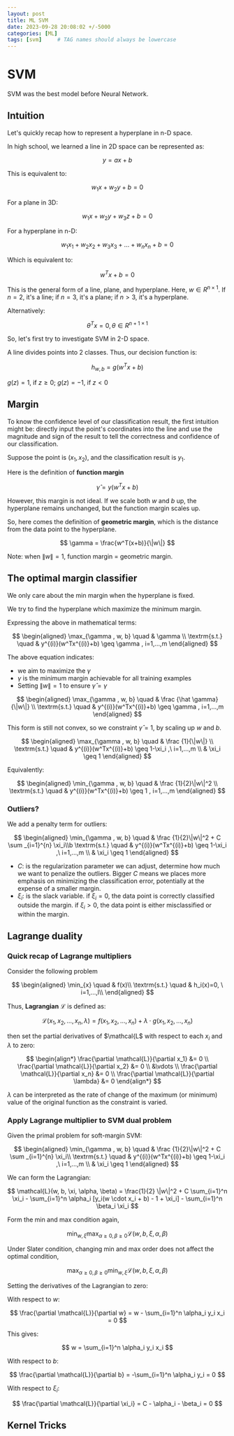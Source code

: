 ```yaml
---
layout: post
title: ML SVM
date: 2023-09-28 20:08:02 +/-5000
categories: [ML]
tags: [svm]     # TAG names should always be lowercase
---
```


# SVM 

SVM was the best model before Neural Network. 

## Intuition 
Let's quickly recap how to represent a hyperplane in n-D space. 

In high school, we learned a line in 2D space can be represented as: 

$$
y = ax+ b
$$

This is equivalent to:

$$
w_1 x + w_2 y + b = 0
$$ 

For a plane in 3D: 

$$
w_1 x + w_2 y + w_3 z + b = 0
$$ 

For a hyperplane in n-D: 

$$
w_1 x_1 + w_2 x_2 + w_3 x_3 + ...+ w_n x_n + b = 0
$$ 

Which is equivalent to: 

$$
w^T x + b = 0
$$ 

This is the general form of a line, plane, and hyperplane. Here, $w \in R^{n \times 1}$. If $n=2$, it's a line; if $n=3$, it's a plane; if $n > 3$, it's a hyperplane. 

Alternatively: 

$$
\theta^T x = 0, \theta \in R^{n+1 \times 1}
$$ 

So, let's first try to investigate SVM in 2-D space. 

<!-- add an image here  -->

A line divides points into 2 classes. 
Thus, our decision function is:  

$$
h_{w,b} = g(w^T x + b)
$$ 

$g(z) =1$, if $z \geq 0$; $g(z) = -1$, if $z < 0$ 

## Margin 
To know the confidence level of our classification result, the first intuition might be: directly input the point's coordinates into the line and use the magnitude and sign of the result to tell the correctness and confidence of our classification. 

Suppose the point is $(x_1, x_2)$, and the classification result is $y_1$. 

Here is the definition of **function margin**

$$
\hat\gamma = y (w^T x + b )
$$  

However, this margin is not ideal. If we scale both $w$ and $b$ up, the hyperplane remains unchanged, but the function margin scales up. 

So, here comes the definition of **geometric margin**, which is the distance from the data point to the hyperplane. 

$$
\gamma = \frac{w^T(x+b)}{\|w\|}
$$ 

Note: when $\|w\| = 1$, function margin = geometric margin. 

## The optimal margin classifier 
We only care about the min margin when the hyperplane is fixed. 

We try to find the hyperplane which maximize the minimum margin. 

Expressing the above in mathematical terms: 

$$
\begin{aligned}
\max_{\gamma  , w, b} \quad &   \gamma  \\ 
\textrm{s.t.} \quad &  y^{(i)}(w^Tx^{(i)}+b)  \geq \gamma  , i=1,...,m
\end{aligned}
$$ 

The above equation indicates:  
- we aim to maximize the $\gamma$ 
- $\gamma$ is the minimum margin achievable for all training examples 
- Setting $\|w\|=1$ to ensure $\hat \gamma = \gamma$

$$
\begin{aligned}
\max_{\gamma  , w, b} \quad &  \frac {\hat \gamma}{\|w\|}  \\ 
\textrm{s.t.} \quad &  y^{(i)}(w^Tx^{(i)}+b)  \geq \gamma  , i=1,...,m
\end{aligned}
$$ 

This form is still not convex, so we constraint $\hat \gamma =1$, by scaling up $w$ and $b$. 

$$
\begin{aligned}
\max_{\gamma  , w, b} \quad &  \frac {1}{\|w\|} \\ 
\textrm{s.t.} \quad &  y^{(i)}(w^Tx^{(i)}+b)  \geq 1-\xi_i ,\  i=1,...,m \\
& \xi_i \geq 1 
\end{aligned}
$$ 

Equivalently: 

$$ 
\begin{aligned}
\min_{\gamma  , w, b} \quad &  \frac {1}{2}\|w\|^2 \\ 
\textrm{s.t.} \quad &  y^{(i)}(w^Tx^{(i)}+b)  \geq 1 , i=1,...,m
\end{aligned}
$$ 

### Outliers? 
We add a penalty term for outliers: 

$$ 
\begin{aligned}
\min_{\gamma  , w, b} \quad &  \frac {1}{2}\|w\|^2 + C \sum _{i=1}^{n} \xi_i\\b   
\textrm{s.t.} \quad &  y^{(i)}(w^Tx^{(i)}+b)  \geq 1-\xi_i ,\  i=1,...,m \\
& \xi_i \geq 1 
\end{aligned}
$$ 

- $C$: is the regularization parameter we can adjust, determine how much we want to penalize the outliers. Bigger $C$ means we places more emphasis on minimizing the classification error, potentially at the expense of a smaller margin. 
- $\xi_i$: is the slack variable. if $\xi_i = 0$, the data point is correctly classified outside the margin. if $\xi_i > 0$, the data point is either misclassified or within the margin. 

## Lagrange duality
### Quick recap of Lagrange multipliers 
Consider the following problem

$$
\begin{aligned}
\min_{x} \quad & f(x)\\
\textrm{s.t.} \quad & h_i(x)=0, \ i=1,...,l\\
\end{aligned}
$$ 

Thus, **Lagrangian** $\mathcal{L}$ is defined as: 

$$ 
\mathcal{L}(x_1, x_2, \ldots, x_n, \lambda) = f(x_1, x_2, \ldots, x_n) + \lambda \cdot g(x_1, x_2, \ldots, x_n) 
$$ 

then set the partial derivatives of $\mathcal{L$ with respect to each $x_i$ and $\lambda$ to zero:

$$
\begin{align*}
\frac{\partial \mathcal{L}}{\partial x_1} &= 0 \\
\frac{\partial \mathcal{L}}{\partial x_2} &= 0 \\
&\vdots \\
\frac{\partial \mathcal{L}}{\partial x_n} &= 0 \\
\frac{\partial \mathcal{L}}{\partial \lambda} &= 0
\end{align*}
$$ 

$\lambda$ can be interpreted as the rate of change of the maximum (or minimum) value of the original function as the constraint is varied.

### Apply Lagrange multiplier to SVM dual problem 

Given the primal problem for soft-margin SVM:

$$ 
\begin{aligned}
\min_{\gamma  , w, b} \quad &  \frac {1}{2}\|w\|^2 + C \sum _{i=1}^{n} \xi_i\\   
\textrm{s.t.} \quad &  y^{(i)}(w^Tx^{(i)}+b)  \geq 1-\xi_i ,\  i=1,...,m \\
& \xi_i \geq 1 
\end{aligned}
$$ 

We can form the Lagrangian:

$$
\mathcal{L}(w, b, \xi, \alpha, \beta) = \frac{1}{2} \|w\|^2 + C \sum_{i=1}^n \xi_i - \sum_{i=1}^n \alpha_i [y_i(w \cdot x_i + b) - 1 + \xi_i] - \sum_{i=1}^n \beta_i \xi_i
$$

Form the min and max condition again, 

$$ 
\min_{w,\xi} \max_{\alpha \geq 0, \beta \geq 0} \mathcal{L}(w, b, \xi, \alpha, \beta) 
$$ 

Under Slater condition, changing min and max order does not affect the optimal condition, 

$$ 
\max_{\alpha \geq 0, \beta \geq 0} \min_{w,\xi} \mathcal{L}(w, b, \xi, \alpha, \beta) 
$$ 

Setting the derivatives of the Lagrangian to zero:

With respect to $w$:

$$
\frac{\partial \mathcal{L}}{\partial w} = w - \sum_{i=1}^n \alpha_i y_i x_i = 0
$$

This gives:

$$
w = \sum_{i=1}^n \alpha_i y_i x_i
$$

With respect to $b$:

$$
\frac{\partial \mathcal{L}}{\partial b} = -\sum_{i=1}^n \alpha_i y_i = 0
$$

With respect to $\xi_i$:

$$
\frac{\partial \mathcal{L}}{\partial \xi_i} = C - \alpha_i - \beta_i = 0
$$

## Kernel Tricks 
